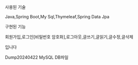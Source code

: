 사용된 기술

Java,Spring Boot,My Sql,Thymeleaf,Spring Data Jpa

구현된 기능

회원가입,로그인[비밀번호 암호화],로그아웃,글쓰기,글읽기,글수정,글삭제

입니다

Dump20240422 MySQL DB파일
